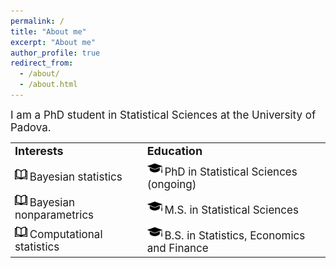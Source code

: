 ```yaml
---
permalink: /
title: "About me"
excerpt: "About me"
author_profile: true
redirect_from: 
  - /about/
  - /about.html
---
```

<font style="font-size:17px">
I am a PhD student in Statistical Sciences at the University of Padova. 
</font>

<br>

<table border="0">
 <tr>
    <td><b style="font-size:18px">Interests</b></td>
    <td><b style="font-size:18px">Education</b></td>
 </tr>
   <tr>
 <td><img src="../images/index.png" width="20"> <font style="font-size:17px"> Bayesian statistics </font></td>
 <td> <img src="../images/49944.png" width="24">  <font style="font-size:17px">  PhD in Statistical Sciences (ongoing)</font></td>
 </tr>
 <tr>
    <td><img src="../images/index.png" width="20">  <font style="font-size:17px">  Bayesian nonparametrics</font></td>
    <td><img src="../images/49944.png" width="24">  <font style="font-size:17px">  M.S. in Statistical Sciences</font></td>
 </tr>
 <tr>
    <td><img src="../images/index.png" width="20">  <font style="font-size:17px"> Computational statistics </font></td>
    <td><img src="../images/49944.png" width="24">  <font style="font-size:17px"> B.S. in Statistics, Economics and Finance</font></td>
 </tr>
</table>
